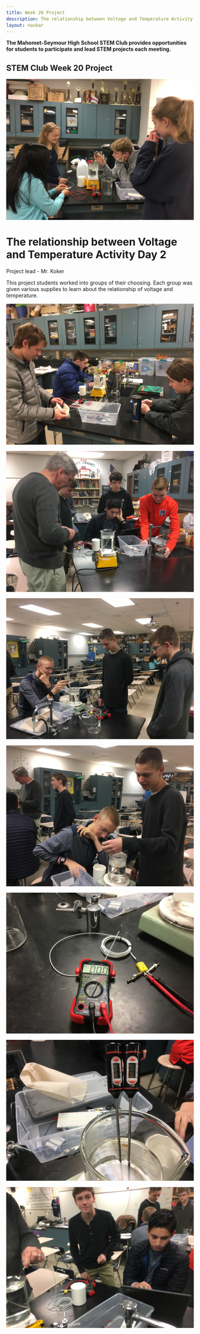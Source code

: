 ```yaml
---
title: Week 20 Project
description: The relationship between Voltage and Temperature Activity Day 2
layout: navbar
---
```


**The Mahomet-Seymour High School STEM Club provides opportunities for students to participate and lead STEM projects each meeting.** 


## **STEM Club Week 20 Project**

![](images/STEMClubProjectWeek20A.jpeg)  

# **The relationship between Voltage and Temperature Activity Day 2**

Project lead - Mr. Koker

                                                                                      

This project students worked into groups of their choosing.  Each group was given various supplies to learn about the relationship of voltage and temperature.  
                                                                                         

![](images/STEMClubProjectWeek20B.jpeg)

![](images/STEMClubProjectWeek20C.jpeg)

![](images/STEMClubProjectWeek20D.jpeg)

![](images/STEMClubProjectWeek20E.jpeg)                                                                    

![](images/STEMClubProjectWeek20F.jpeg)                                                                    

![](images/STEMClubProjectWeek20G.jpeg)                                                                    

![](images/STEMClubProjectWeek20H.jpeg)                                                                    

